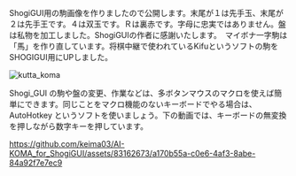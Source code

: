 ShogiGUI用の駒画像を作りましたので公開します。末尾が１は先手玉、末尾が２は先手王です。４は双玉です。Ｒは裏赤です。字母に忠実ではありません。盤は私物を加工しました。ShogiGUIの作者に感謝いたします。　マイボナ一字駒は「馬」を作り直しています。将棋中継で使われているKifuというソフトの駒をSHOGIGUI用にUPしました。

![kutta_koma](https://github.com/keima03/AI-KOMA_for_ShogiGUI/assets/83162673/5d76dc0b-5697-4b19-9da7-ebaae36ee22b)

Shogi_GUI の駒や盤の変更、作業などは、多ボタンマウスのマクロを使えば簡単にできます。同じことをマクロ機能のないキーボードでやる場合は、AutoHotkey というソフトを使いましょう。下の動画では、キーボードの無変換を押しながら数字キーを押しています。

https://github.com/keima03/AI-KOMA_for_ShogiGUI/assets/83162673/a170b55a-c0e6-4af3-8abe-84a92f7e7ec9

